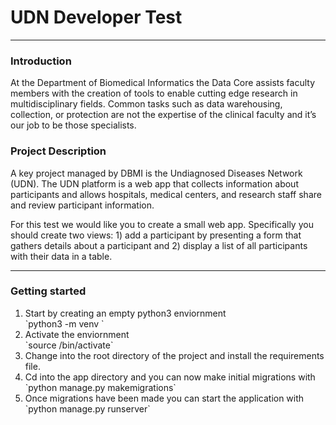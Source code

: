 # UDN Developer Test
<hr/>

### Introduction 
At the Department of Biomedical Informatics the Data Core assists faculty members with the creation of tools to enable cutting edge research in multidisciplinary fields. Common tasks such as data warehousing, collection, or protection are not the expertise of the clinical faculty and it’s our job to be those specialists.

### Project Description 
A key project managed by DBMI is the Undiagnosed Diseases Network (UDN). The UDN platform is a web app that collects information about participants and allows hospitals, medical centers, and research staff share and review participant information.

For this test we would like you to create a small web app. Specifically you should create two views: 1) add a participant by presenting a form that gathers details about a participant and 2) display a list of all participants with their data in a table.

<hr/>

### Getting started 

<ol>
  <li>
    Start by creating an empty python3 enviornment <br/>
    `python3 -m venv <myenviornmentname> `
    
  </li>
  <li>
    Activate the enviornment <br/>
    `source <myenviornmentname>/bin/activate`
  
  </li>
  <li>
    Change into the root directory of the project and install the requirements file.
  </li>
  <li>
    Cd into the app directory and you can now make initial migrations with <br/>
    `python manage.py makemigrations` 
   
  </li>
  <li>
    Once migrations have been made you can start the application with <br/>
    `python manage.py runserver`
  </li>
</ol>
